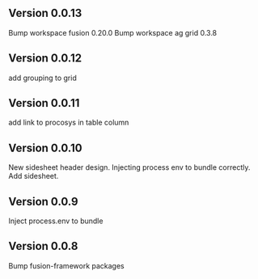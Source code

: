 ## Version 0.0.13
Bump workspace fusion 0.20.0
Bump workspace ag grid 0.3.8

## Version 0.0.12
add grouping to grid

## Version 0.0.11
add link to procosys in table column

## Version 0.0.10
New sidesheet header design.
Injecting process env to bundle correctly.
Add sidesheet. 

## Version 0.0.9
Inject process.env to bundle

## Version 0.0.8
Bump fusion-framework packages

